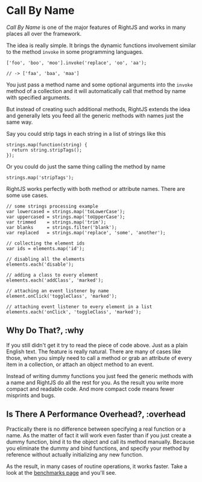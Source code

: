 # Call By Name

_Call By Name_ is one of the major features of RightJS and works in 
many places all over the framework.

The idea is really simple. It brings the dynamic functions involvement 
similar to the method `invoke` in some programming languages. 

    ['foo', 'boo', 'moo'].invoke('replace', 'oo', 'aa');
    
    // -> ['faa', 'baa', 'maa']

You just pass a method name and some optional arguments into the `invoke` method
of a collection and it will automatically call that method by name with specified
arguments.

But instead of creating such additional methods, RightJS extends the idea
and generally lets you feed all the generic methods with names just the same way.

Say you could strip tags in each string in a list of strings like this

    strings.map(function(string) {
      return string.stripTags();
    });

Or you could do just the same thing calling the method by name

    strings.map('stripTags');

RightJS works perfectly with both method or attribute names. There are some
use cases.

    // some strings processing example
    var lowercased = strings.map('toLowerCase');
    var uppercased = strings.map('toUpperCase');
    var trimmed    = strings.map('trim');
    var blanks     = strings.filter('blank');
    var replaced   = strings.map('replace', 'some', 'another');
    
    // collecting the element ids
    var ids = elements.map('id');
    
    // disabling all the elements
    elements.each('disable');
    
    // adding a class to every element
    elements.each('addClass', 'marked');
    
    // attaching an event listener by name
    element.onClick('toggleClass', 'marked');
    
    // attaching event listener to every element in a list
    elements.each('onClick', 'toggleClass', 'marked');
    

## Why Do That?, :why

If you still didn't get it try to read the piece of code above. Just as a 
plain English text. The feature is really natural. There are many
of cases like those, when you simply need to call a method or grab an attribute
of every item in a collection, or attach an object method to an event.

Instead of writing dummy functions you just  feed the generic methods with a 
name and RightJS do all the rest for you. As the result you write more
compact and readable code. And more compact code means fewer misprints and 
bugs.


## Is There A Performance Overhead?, :overhead

Practically there is no difference between specifying a real function or a
name. As the matter of fact it will work even faster than if you just create
a dummy function, bind it to the object and call its method manually.
Because you eliminate the dummy and bind functions, and specify your method
by reference without actually initializing any new function.

As the result, in many cases of routine operations, it works faster. Take a
look at the [benchmarks page](/benchmarks) and you'll see.
